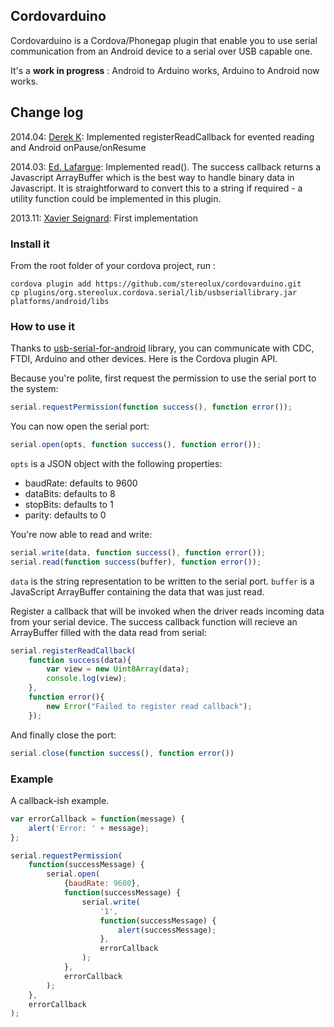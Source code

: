 ## Cordovarduino

Cordovarduino is a Cordova/Phonegap plugin that enable you to use serial communication from an Android device to a serial over USB capable one.

It's a **work in progress** : Android to Arduino works, Arduino to Android now works.


## Change log
2014.04: [Derek K](https://github.com/etx): Implemented registerReadCallback for evented reading and Android onPause/onResume
         
2014.03: [Ed. Lafargue](https://github.com/elafargue): Implemented read(). The success callback returns a Javascript ArrayBuffer which is the best way to handle binary data in Javascript. It is straightforward to convert this to a string if required - a utility function could be implemented in this plugin.

2013.11: [Xavier Seignard](https://github.com/xseignard): First implementation

### Install it
From the root folder of your cordova project, run :
```
cordova plugin add https://github.com/stereolux/cordovarduino.git
cp plugins/org.stereolux.cordova.serial/lib/usbseriallibrary.jar platforms/android/libs
```

### How to use it
Thanks to [usb-serial-for-android](https://github.com/mik3y/usb-serial-for-android) library, you can communicate with CDC, FTDI, Arduino and other devices. Here is the Cordova plugin API.

Because you're polite, first request the permission to use the serial port to the system:
```js
serial.requestPermission(function success(), function error());
```
You can now open the serial port:
```js
serial.open(opts, function success(), function error());
```
`opts` is a JSON object with the following properties:

- baudRate: defaults to 9600
- dataBits: defaults to 8
- stopBits: defaults to 1
- parity: defaults to 0

You're now able to read and write:
```js
serial.write(data, function success(), function error());
serial.read(function success(buffer), function error());
```
`data` is the string representation to be written to the serial port.
`buffer` is a JavaScript ArrayBuffer containing the data that was just read.

Register a callback that will be invoked when the driver reads incoming data from your serial device. The success callback function will recieve an ArrayBuffer filled with the data read from serial:
```js
serial.registerReadCallback(
	function success(data){
		var view = new Uint8Array(data);
		console.log(view);
	},
	function error(){
		new Error("Failed to register read callback");
	});
```



And finally close the port:
```js
serial.close(function success(), function error())
```

### Example

A callback-ish example.

```js
var errorCallback = function(message) {
    alert('Error: ' + message);
};

serial.requestPermission(
	function(successMessage) {
    	serial.open(
        	{baudRate: 9600},
            function(successMessage) {
        		serial.write(
                	'1',
                    function(successMessage) {
                    	alert(successMessage);
                    },
                    errorCallback
        		);
        	},
        	errorCallback
    	);
    },
    errorCallback
);
```
